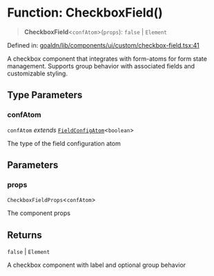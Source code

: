 # Function: CheckboxField()

> **CheckboxField**\<`confAtom`\>(`props`): `false` \| `Element`

Defined in: [goaldn/lib/components/ui/custom/checkbox-field.tsx:41](https://github.com/aldesgroup/goaldn/blob/6a7943d02984b1a6b41d76a3a483a1484b644076/lib/components/ui/custom/checkbox-field.tsx#L41)

A checkbox component that integrates with form-atoms for form state management.
Supports group behavior with associated fields and customizable styling.

## Type Parameters

### confAtom

`confAtom` *extends* [`FieldConfigAtom`](../type-aliases/FieldConfigAtom.md)\<`boolean`\>

The type of the field configuration atom

## Parameters

### props

`CheckboxFieldProps`\<`confAtom`\>

The component props

## Returns

`false` \| `Element`

A checkbox component with label and optional group behavior

